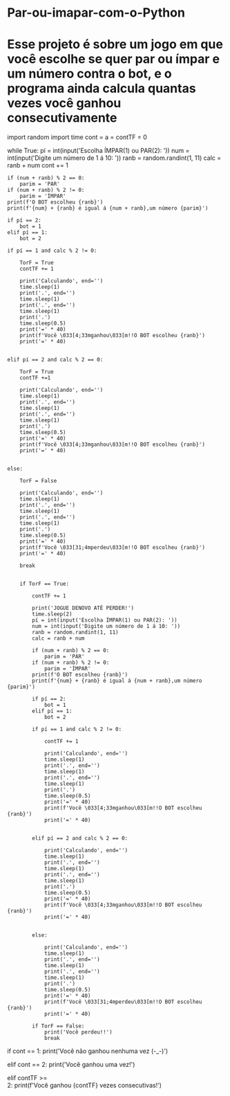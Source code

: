 # Par-ou-imapar-com-o-Python
# Esse projeto é sobre um jogo em que você escolhe se quer par ou ímpar e um número contra o bot, e o programa ainda calcula quantas vezes você ganhou consecutivamente
import random
import time
cont = a = contTF = 0

while True:
    pí = int(input('Escolha ÍMPAR(1) ou PAR(2): '))
    num = int(input('Digite um número de 1 á 10: '))
    ranb = random.randint(1, 11)
    calc = ranb + num
    cont += 1

    if (num + ranb) % 2 == 0:
        parim = 'PAR'
    if (num + ranb) % 2 != 0:
        parim = 'ÍMPAR'
    print(f'O BOT escolheu {ranb}')
    print(f'{num} + {ranb} é igual á {num + ranb},um número {parim}')

    if pí == 2:
        bot = 1
    elif pí == 1:
        bot = 2

    if pí == 1 and calc % 2 != 0:

        TorF = True
        contTF += 1

        print('Calculando', end='')
        time.sleep(1)
        print('.', end='')
        time.sleep(1)
        print('.', end='')
        time.sleep(1)
        print('.')
        time.sleep(0.5)
        print('=' * 40)
        print(f'Você \033[4;33mganhou\033[m!!O BOT escolheu {ranb}')
        print('=' * 40)


    elif pí == 2 and calc % 2 == 0:

        TorF = True
        contTF +=1

        print('Calculando', end='')
        time.sleep(1)
        print('.', end='')
        time.sleep(1)
        print('.', end='')
        time.sleep(1)
        print('.')
        time.sleep(0.5)
        print('=' * 40)
        print(f'Você \033[4;33mganhou\033[m!!O BOT escolheu {ranb}')
        print('=' * 40)


    else:

        TorF = False

        print('Calculando', end='')
        time.sleep(1)
        print('.', end='')
        time.sleep(1)
        print('.', end='')
        time.sleep(1)
        print('.')
        time.sleep(0.5)
        print('=' * 40)
        print(f'Você \033[31;4mperdeu\033[m!!O BOT escolheu {ranb}')
        print('=' * 40)

        break


        if TorF == True:

            contTF += 1

            print('JOGUE DENOVO ATÉ PERDER!')
            time.sleep(2)
            pí = int(input('Escolha ÍMPAR(1) ou PAR(2): '))
            num = int(input('Digite um número de 1 á 10: '))
            ranb = random.randint(1, 11)
            calc = ranb + num

            if (num + ranb) % 2 == 0:
                parim = 'PAR'
            if (num + ranb) % 2 != 0:
                parim = 'ÍMPAR'
            print(f'O BOT escolheu {ranb}')
            print(f'{num} + {ranb} é igual á {num + ranb},um número {parim}')

            if pí == 2:
                bot = 1
            elif pí == 1:
                bot = 2

            if pí == 1 and calc % 2 != 0:

                contTF += 1

                print('Calculando', end='')
                time.sleep(1)
                print('.', end='')
                time.sleep(1)
                print('.', end='')
                time.sleep(1)
                print('.')
                time.sleep(0.5)
                print('=' * 40)
                print(f'Você \033[4;33mganhou\033[m!!O BOT escolheu {ranb}')
                print('=' * 40)


            elif pí == 2 and calc % 2 == 0:

                print('Calculando', end='')
                time.sleep(1)
                print('.', end='')
                time.sleep(1)
                print('.', end='')
                time.sleep(1)
                print('.')
                time.sleep(0.5)
                print('=' * 40)
                print(f'Você \033[4;33mganhou\033[m!!O BOT escolheu {ranb}')
                print('=' * 40)


            else:

                print('Calculando', end='')
                time.sleep(1)
                print('.', end='')
                time.sleep(1)
                print('.', end='')
                time.sleep(1)
                print('.')
                time.sleep(0.5)
                print('=' * 40)
                print(f'Você \033[31;4mperdeu\033[m!!O BOT escolheu {ranb}')
                print('=' * 40)

            if TorF == False:
                print('Você perdeu!!')
                break


if cont == 1:
    print('Você não ganhou nenhuma vez (-_-)')

elif cont == 2:
    print('Você ganhou uma vez!')

elif contTF >=\
        2:
    print(f'Você ganhou {contTF} vezes consecutivas!')
